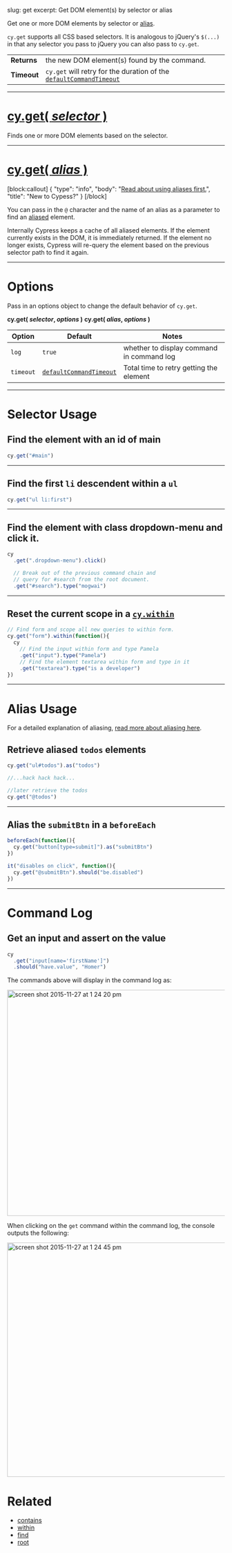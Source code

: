 slug: get
excerpt: Get DOM element(s) by selector or alias

Get one or more DOM elements by selector or [alias](https://on.cypress.io/guides/using-aliases).

`cy.get` supports all CSS based selectors. It is analogous to jQuery's `$(...)` in that any selector you pass to jQuery you can also pass to `cy.get`.

| | |
|--- | --- |
| **Returns** | the new DOM element(s) found by the command. |
| **Timeout** | `cy.get` will retry for the duration of the [`defaultCommandTimeout`](https://on.cypress.io/guides/configuration#section-timeouts) |

***

# [cy.get( *selector* )](#section-selector-usage)

Finds one or more DOM elements based on the selector.

***

# [cy.get( *alias* )](#section-alias-usage)

[block:callout]
{
  "type": "info",
  "body": "[Read about using aliases first.](https://on.cypress.io/guides/using-aliases)",
  "title": "New to Cypess?"
}
[/block]

You can pass in the `@` character and the name of an alias as a parameter to find an [aliased](https://on.cypress.io/guides/using-aliases) element.

Internally Cypress keeps a cache of all aliased elements.  If the element currently exists in the DOM, it is immediately returned.  If the element no longer exists, Cypress will re-query the element based on the previous selector path to find it again.

***

# Options

Pass in an options object to change the default behavior of `cy.get`.

**cy.get( *selector*, *options* )**
**cy.get( *alias*, *options* )**

Option | Default | Notes
--- | --- | ---
`log` | `true` | whether to display command in command log
`timeout` | [`defaultCommandTimeout`](https://on.cypress.io/guides/configuration#section-timeouts) | Total time to retry getting the element

***

# Selector Usage

## Find the element with an id of main

```javascript
cy.get("#main")
```

***

## Find the first `li` descendent within a `ul`

```javascript
cy.get("ul li:first")
```

***

## Find the element with class dropdown-menu and click it.

```javascript
cy
  .get(".dropdown-menu").click()

  // Break out of the previous command chain and
  // query for #search from the root document.
  .get("#search").type("mogwai")
```

***

## Reset the current scope in a [`cy.within`](https://on.cypress.io/api/within)

```javascript
// Find form and scope all new queries to within form.
cy.get("form").within(function(){
  cy
    // Find the input within form and type Pamela
    .get("input").type("Pamela")
    // Find the element textarea within form and type in it
    .get("textarea").type("is a developer")
})
```

***

# Alias Usage

For a detailed explanation of aliasing, [read more about aliasing here](https://on.cypress.io/guides/using-aliases).

## Retrieve aliased `todos` elements

```javascript
cy.get("ul#todos").as("todos")

//...hack hack hack...

//later retrieve the todos
cy.get("@todos")
```

***

## Alias the `submitBtn` in a `beforeEach`

```javascript
beforeEach(function(){
  cy.get("button[type=submit]").as("submitBtn")
})

it("disables on click", function(){
  cy.get("@submitBtn").should("be.disabled")
})
```

***


# Command Log

## Get an input and assert on the value

```javascript
cy
  .get("input[name='firstName']")
  .should("have.value", "Homer")
```

The commands above will display in the command log as:

<img width="524" alt="screen shot 2015-11-27 at 1 24 20 pm" src="https://cloud.githubusercontent.com/assets/1271364/11446808/5d2f2180-950a-11e5-8645-4f0f14321f86.png">

When clicking on the `get` command within the command log, the console outputs the following:

<img width="543" alt="screen shot 2015-11-27 at 1 24 45 pm" src="https://cloud.githubusercontent.com/assets/1271364/11446809/61a6f4f4-950a-11e5-9b23-a9efa1fbccfc.png">

# Related

- [contains](https://on.cypress.io/api/contains)
- [within](https://on.cypress.io/api/within)
- [find](https://on.cypress.io/api/find)
- [root](https://on.cypress.io/api/root)